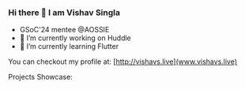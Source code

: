 ### Hi there 👋 I am Vishav Singla

- GSoC'24 mentee @AOSSIE
- 🔭 I’m currently working on Huddle 
- 🌱 I’m currently learning Flutter

You can checkout my profile at: [http://vishavs.live](www.vishavs.live)

Projects Showcase:

